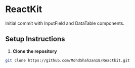 # ReactKit

Initial commit with InputField and DataTable components.

## Setup Instructions

1. **Clone the repository**

```bash
git clone https://github.com/MohdShahzan18/Reactkit.git
```

